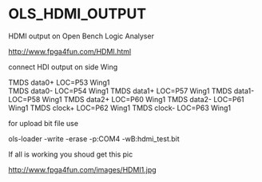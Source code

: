 # OLS_HDMI_OUTPUT
HDMI output on Open Bench Logic Analyser

http://www.fpga4fun.com/HDMI.html

connect HDI output on side Wing 

TMDS data0+ LOC=P53 Wing1     
TMDS data0- LOC=P54 Wing1
TMDS data1+ LOC=P57 Wing1
TMDS data1- LOC=P58 Wing1
TMDS data2+ LOC=P60 Wing1
TMDS data2- LOC=P61 Wing1
TMDS clock+ LOC=P62 Wing1
TMDS clock- LOC=P63 Wing1

for upload bit file use 

ols-loader -write -erase -p:COM4 -wB:hdmi_test.bit

If all is working you shoud get this pic

http://www.fpga4fun.com/images/HDMI1.jpg


